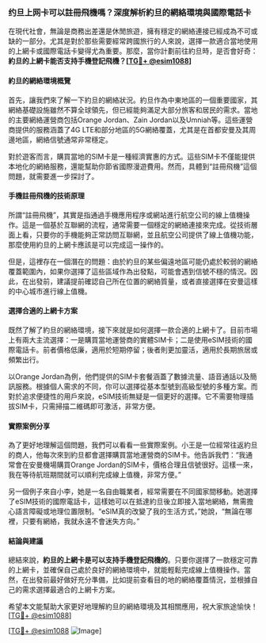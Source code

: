 ### 约旦上网卡可以註冊飛機嗎？深度解析約旦的網絡環境與國際電話卡

在現代社會，無論是商務出差還是休閒旅遊，擁有穩定的網絡連接已經成為不可或缺的一部分。尤其是對於那些需要經常跨國旅行的人來說，選擇一款適合當地使用的上網卡或國際電話卡變得尤為重要。那麼，當你計劃前往約旦時，是否會好奇：**約旦的上網卡能否支持手機登記飛機？[[TG💪+ @esim1088](https://t.me/s/esim1088)]**

#### 約旦的網絡環境概覽

首先，讓我們來了解一下約旦的網絡狀況。約旦作為中東地區的一個重要國家，其網絡基礎設施雖然不算全球領先，但已經能夠滿足大部分旅客和居民的需求。當地的主要網絡運營商包括Orange Jordan、Zain Jordan以及Umniah等。這些運營商提供的服務涵蓋了4G LTE和部分地區的5G網絡覆蓋，尤其是在首都安曼及其周邊地區，網絡信號通常非常穩定。

對於遊客而言，購買當地的SIM卡是一種經濟實惠的方式。這些SIM卡不僅能提供本地化的網絡服務，還能幫助你節省國際漫遊費用。然而，具體到“註冊飛機”這個問題，就需要進一步探討了。

#### 手機註冊飛機的技術原理

所謂“註冊飛機”，其實是指通過手機應用程序或網站進行航空公司的線上值機操作。這是一個基於互聯網的流程，通常需要一個穩定的網絡連接來完成。從技術層面上看，只要你的手機能夠正常訪問互聯網，並且航空公司提供了線上值機功能，那麼使用約旦的上網卡應該是可以完成這一操作的。

但是，這裡存在一個潛在的問題：由於約旦的某些偏遠地區可能仍處於較弱的網絡覆蓋範圍內，如果你選擇了這些區域作為出發點，可能會遇到信號不穩的情況。因此，在出發前，建議提前確認自己所在位置的網絡質量，或者直接選擇在安曼這樣的中心城市進行線上值機。

#### 選擇合適的上網卡方案

既然了解了約旦的網絡環境，接下來就是如何選擇一款合適的上網卡了。目前市場上有兩大主流選擇：一是購買當地運營商的實體SIM卡；二是使用eSIM技術的國際電話卡。前者價格低廉，適用於短期停留；後者則更加靈活，適用於長期旅居或頻繁出行。

以Orange Jordan為例，他們提供的SIM卡套餐涵蓋了數據流量、語音通話以及簡訊服務。根據個人需求的不同，你可以選擇從基本型號到高級型號的多種方案。而對於追求便捷性的用戶來說，eSIM技術無疑是一個更好的選擇。它不需要物理插拔SIM卡，只需掃描二維碼即可激活，非常方便。

#### 實際案例分享

為了更好地理解這個問題，我們可以看看一些實際案例。小王是一位經常往返約旦的商人，他每次來到約旦都會選擇購買當地運營商的SIM卡。他告訴我們：“我通常會在安曼機場購買Orange Jordan的SIM卡，價格合理且信號很好。這樣一來，我在等待航班期間就可以順利完成線上值機，非常方便。”

另一個例子來自小李，她是一名自由職業者，經常需要在不同國家間移動。她選擇了eSIM技術的國際電話卡，這樣她可以在抵達約旦後立即接入當地網絡，無需擔心語言障礙或地理位置限制。“eSIM真的改變了我的生活方式，”她說，“無論在哪裡，只要有網絡，我就永遠不會迷失方向。”

#### 結論與建議

總結來說，**約旦的上網卡是可以支持手機登記飛機的**。只要你選擇了一款穩定可靠的上網卡，並確保自己處於良好的網絡環境中，就能輕鬆完成線上值機操作。當然，在出發前最好做好充分準備，比如提前查看目的地的網絡覆蓋情況，並根據自己的需求選擇最適合的上網卡方案。

希望本文能幫助大家更好地理解約旦的網絡環境及其相關應用，祝大家旅途愉快！[[TG💪+ @esim1088](https://t.me/s/esim1088)] 

[[TG💪+ @esim1088](https://t.me/s/esim1088) ![Image](https://i.postimg.cc/4NQfJmqS/Snipaste-2025-05-13-00-14-12.png)]